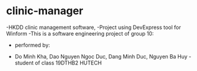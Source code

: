 # clinic-manager

-HKDD clinic management software, 
-Project using DevExpress tool for Winform
-This is a software engineering project of group 10:
* performed by:
- Do Minh Kha, Dao Nguyen Ngoc Duc, Dang Minh Duc, Nguyen Ba Huy - student of class 19DTHB2 HUTECH
